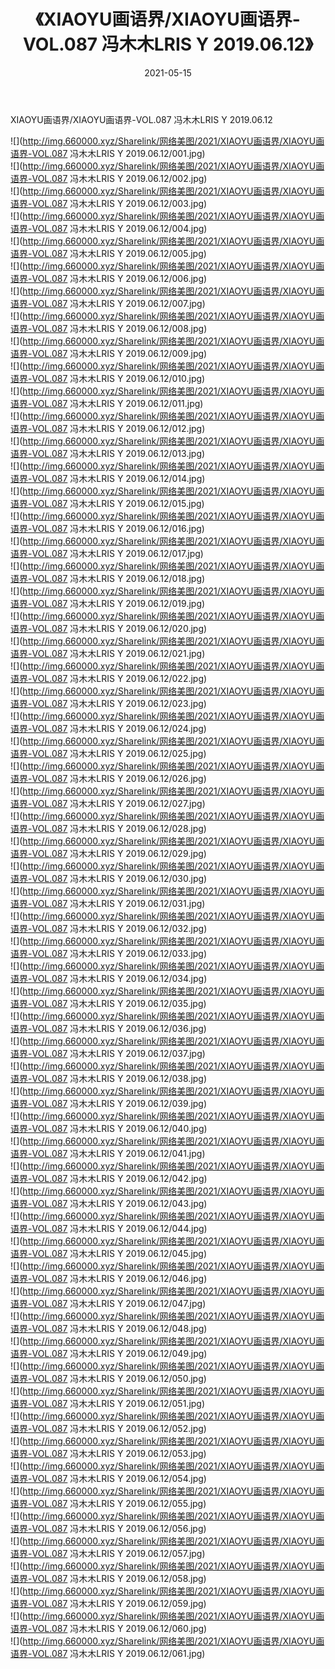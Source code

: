 ﻿---
layout: post
title:  《XIAOYU画语界/XIAOYU画语界-VOL.087 冯木木LRIS Y 2019.06.12》
date:   2021-05-15
img: http://img.660000.xyz/Sharelink/网络美图/2021/XIAOYU画语界/XIAOYU画语界-VOL.087 冯木木LRIS Y 2019.06.12/000.jpg
categories: [美女, 清纯, 唯美]
---

XIAOYU画语界/XIAOYU画语界-VOL.087 冯木木LRIS Y 2019.06.12

 ![](http://img.660000.xyz/Sharelink/网络美图/2021/XIAOYU画语界/XIAOYU画语界-VOL.087 冯木木LRIS Y 2019.06.12/001.jpg) <br>![](http://img.660000.xyz/Sharelink/网络美图/2021/XIAOYU画语界/XIAOYU画语界-VOL.087 冯木木LRIS Y 2019.06.12/002.jpg) <br>![](http://img.660000.xyz/Sharelink/网络美图/2021/XIAOYU画语界/XIAOYU画语界-VOL.087 冯木木LRIS Y 2019.06.12/003.jpg) <br>![](http://img.660000.xyz/Sharelink/网络美图/2021/XIAOYU画语界/XIAOYU画语界-VOL.087 冯木木LRIS Y 2019.06.12/004.jpg) <br>![](http://img.660000.xyz/Sharelink/网络美图/2021/XIAOYU画语界/XIAOYU画语界-VOL.087 冯木木LRIS Y 2019.06.12/005.jpg) <br>![](http://img.660000.xyz/Sharelink/网络美图/2021/XIAOYU画语界/XIAOYU画语界-VOL.087 冯木木LRIS Y 2019.06.12/006.jpg) <br>![](http://img.660000.xyz/Sharelink/网络美图/2021/XIAOYU画语界/XIAOYU画语界-VOL.087 冯木木LRIS Y 2019.06.12/007.jpg) <br>![](http://img.660000.xyz/Sharelink/网络美图/2021/XIAOYU画语界/XIAOYU画语界-VOL.087 冯木木LRIS Y 2019.06.12/008.jpg) <br>![](http://img.660000.xyz/Sharelink/网络美图/2021/XIAOYU画语界/XIAOYU画语界-VOL.087 冯木木LRIS Y 2019.06.12/009.jpg) <br>![](http://img.660000.xyz/Sharelink/网络美图/2021/XIAOYU画语界/XIAOYU画语界-VOL.087 冯木木LRIS Y 2019.06.12/010.jpg) <br>![](http://img.660000.xyz/Sharelink/网络美图/2021/XIAOYU画语界/XIAOYU画语界-VOL.087 冯木木LRIS Y 2019.06.12/011.jpg) <br>![](http://img.660000.xyz/Sharelink/网络美图/2021/XIAOYU画语界/XIAOYU画语界-VOL.087 冯木木LRIS Y 2019.06.12/012.jpg) <br>![](http://img.660000.xyz/Sharelink/网络美图/2021/XIAOYU画语界/XIAOYU画语界-VOL.087 冯木木LRIS Y 2019.06.12/013.jpg) <br>![](http://img.660000.xyz/Sharelink/网络美图/2021/XIAOYU画语界/XIAOYU画语界-VOL.087 冯木木LRIS Y 2019.06.12/014.jpg) <br>![](http://img.660000.xyz/Sharelink/网络美图/2021/XIAOYU画语界/XIAOYU画语界-VOL.087 冯木木LRIS Y 2019.06.12/015.jpg) <br>![](http://img.660000.xyz/Sharelink/网络美图/2021/XIAOYU画语界/XIAOYU画语界-VOL.087 冯木木LRIS Y 2019.06.12/016.jpg) <br>![](http://img.660000.xyz/Sharelink/网络美图/2021/XIAOYU画语界/XIAOYU画语界-VOL.087 冯木木LRIS Y 2019.06.12/017.jpg) <br>![](http://img.660000.xyz/Sharelink/网络美图/2021/XIAOYU画语界/XIAOYU画语界-VOL.087 冯木木LRIS Y 2019.06.12/018.jpg) <br>![](http://img.660000.xyz/Sharelink/网络美图/2021/XIAOYU画语界/XIAOYU画语界-VOL.087 冯木木LRIS Y 2019.06.12/019.jpg) <br>![](http://img.660000.xyz/Sharelink/网络美图/2021/XIAOYU画语界/XIAOYU画语界-VOL.087 冯木木LRIS Y 2019.06.12/020.jpg) <br>![](http://img.660000.xyz/Sharelink/网络美图/2021/XIAOYU画语界/XIAOYU画语界-VOL.087 冯木木LRIS Y 2019.06.12/021.jpg) <br>![](http://img.660000.xyz/Sharelink/网络美图/2021/XIAOYU画语界/XIAOYU画语界-VOL.087 冯木木LRIS Y 2019.06.12/022.jpg) <br>![](http://img.660000.xyz/Sharelink/网络美图/2021/XIAOYU画语界/XIAOYU画语界-VOL.087 冯木木LRIS Y 2019.06.12/023.jpg) <br>![](http://img.660000.xyz/Sharelink/网络美图/2021/XIAOYU画语界/XIAOYU画语界-VOL.087 冯木木LRIS Y 2019.06.12/024.jpg) <br>![](http://img.660000.xyz/Sharelink/网络美图/2021/XIAOYU画语界/XIAOYU画语界-VOL.087 冯木木LRIS Y 2019.06.12/025.jpg) <br>![](http://img.660000.xyz/Sharelink/网络美图/2021/XIAOYU画语界/XIAOYU画语界-VOL.087 冯木木LRIS Y 2019.06.12/026.jpg) <br>![](http://img.660000.xyz/Sharelink/网络美图/2021/XIAOYU画语界/XIAOYU画语界-VOL.087 冯木木LRIS Y 2019.06.12/027.jpg) <br>![](http://img.660000.xyz/Sharelink/网络美图/2021/XIAOYU画语界/XIAOYU画语界-VOL.087 冯木木LRIS Y 2019.06.12/028.jpg) <br>![](http://img.660000.xyz/Sharelink/网络美图/2021/XIAOYU画语界/XIAOYU画语界-VOL.087 冯木木LRIS Y 2019.06.12/029.jpg) <br>![](http://img.660000.xyz/Sharelink/网络美图/2021/XIAOYU画语界/XIAOYU画语界-VOL.087 冯木木LRIS Y 2019.06.12/030.jpg) <br>![](http://img.660000.xyz/Sharelink/网络美图/2021/XIAOYU画语界/XIAOYU画语界-VOL.087 冯木木LRIS Y 2019.06.12/031.jpg) <br>![](http://img.660000.xyz/Sharelink/网络美图/2021/XIAOYU画语界/XIAOYU画语界-VOL.087 冯木木LRIS Y 2019.06.12/032.jpg) <br>![](http://img.660000.xyz/Sharelink/网络美图/2021/XIAOYU画语界/XIAOYU画语界-VOL.087 冯木木LRIS Y 2019.06.12/033.jpg) <br>![](http://img.660000.xyz/Sharelink/网络美图/2021/XIAOYU画语界/XIAOYU画语界-VOL.087 冯木木LRIS Y 2019.06.12/034.jpg) <br>![](http://img.660000.xyz/Sharelink/网络美图/2021/XIAOYU画语界/XIAOYU画语界-VOL.087 冯木木LRIS Y 2019.06.12/035.jpg) <br>![](http://img.660000.xyz/Sharelink/网络美图/2021/XIAOYU画语界/XIAOYU画语界-VOL.087 冯木木LRIS Y 2019.06.12/036.jpg) <br>![](http://img.660000.xyz/Sharelink/网络美图/2021/XIAOYU画语界/XIAOYU画语界-VOL.087 冯木木LRIS Y 2019.06.12/037.jpg) <br>![](http://img.660000.xyz/Sharelink/网络美图/2021/XIAOYU画语界/XIAOYU画语界-VOL.087 冯木木LRIS Y 2019.06.12/038.jpg) <br>![](http://img.660000.xyz/Sharelink/网络美图/2021/XIAOYU画语界/XIAOYU画语界-VOL.087 冯木木LRIS Y 2019.06.12/039.jpg) <br>![](http://img.660000.xyz/Sharelink/网络美图/2021/XIAOYU画语界/XIAOYU画语界-VOL.087 冯木木LRIS Y 2019.06.12/040.jpg) <br>![](http://img.660000.xyz/Sharelink/网络美图/2021/XIAOYU画语界/XIAOYU画语界-VOL.087 冯木木LRIS Y 2019.06.12/041.jpg) <br>![](http://img.660000.xyz/Sharelink/网络美图/2021/XIAOYU画语界/XIAOYU画语界-VOL.087 冯木木LRIS Y 2019.06.12/042.jpg) <br>![](http://img.660000.xyz/Sharelink/网络美图/2021/XIAOYU画语界/XIAOYU画语界-VOL.087 冯木木LRIS Y 2019.06.12/043.jpg) <br>![](http://img.660000.xyz/Sharelink/网络美图/2021/XIAOYU画语界/XIAOYU画语界-VOL.087 冯木木LRIS Y 2019.06.12/044.jpg) <br>![](http://img.660000.xyz/Sharelink/网络美图/2021/XIAOYU画语界/XIAOYU画语界-VOL.087 冯木木LRIS Y 2019.06.12/045.jpg) <br>![](http://img.660000.xyz/Sharelink/网络美图/2021/XIAOYU画语界/XIAOYU画语界-VOL.087 冯木木LRIS Y 2019.06.12/046.jpg) <br>![](http://img.660000.xyz/Sharelink/网络美图/2021/XIAOYU画语界/XIAOYU画语界-VOL.087 冯木木LRIS Y 2019.06.12/047.jpg) <br>![](http://img.660000.xyz/Sharelink/网络美图/2021/XIAOYU画语界/XIAOYU画语界-VOL.087 冯木木LRIS Y 2019.06.12/048.jpg) <br>![](http://img.660000.xyz/Sharelink/网络美图/2021/XIAOYU画语界/XIAOYU画语界-VOL.087 冯木木LRIS Y 2019.06.12/049.jpg) <br>![](http://img.660000.xyz/Sharelink/网络美图/2021/XIAOYU画语界/XIAOYU画语界-VOL.087 冯木木LRIS Y 2019.06.12/050.jpg) <br>![](http://img.660000.xyz/Sharelink/网络美图/2021/XIAOYU画语界/XIAOYU画语界-VOL.087 冯木木LRIS Y 2019.06.12/051.jpg) <br>![](http://img.660000.xyz/Sharelink/网络美图/2021/XIAOYU画语界/XIAOYU画语界-VOL.087 冯木木LRIS Y 2019.06.12/052.jpg) <br>![](http://img.660000.xyz/Sharelink/网络美图/2021/XIAOYU画语界/XIAOYU画语界-VOL.087 冯木木LRIS Y 2019.06.12/053.jpg) <br>![](http://img.660000.xyz/Sharelink/网络美图/2021/XIAOYU画语界/XIAOYU画语界-VOL.087 冯木木LRIS Y 2019.06.12/054.jpg) <br>![](http://img.660000.xyz/Sharelink/网络美图/2021/XIAOYU画语界/XIAOYU画语界-VOL.087 冯木木LRIS Y 2019.06.12/055.jpg) <br>![](http://img.660000.xyz/Sharelink/网络美图/2021/XIAOYU画语界/XIAOYU画语界-VOL.087 冯木木LRIS Y 2019.06.12/056.jpg) <br>![](http://img.660000.xyz/Sharelink/网络美图/2021/XIAOYU画语界/XIAOYU画语界-VOL.087 冯木木LRIS Y 2019.06.12/057.jpg) <br>![](http://img.660000.xyz/Sharelink/网络美图/2021/XIAOYU画语界/XIAOYU画语界-VOL.087 冯木木LRIS Y 2019.06.12/058.jpg) <br>![](http://img.660000.xyz/Sharelink/网络美图/2021/XIAOYU画语界/XIAOYU画语界-VOL.087 冯木木LRIS Y 2019.06.12/059.jpg) <br>![](http://img.660000.xyz/Sharelink/网络美图/2021/XIAOYU画语界/XIAOYU画语界-VOL.087 冯木木LRIS Y 2019.06.12/060.jpg) <br>![](http://img.660000.xyz/Sharelink/网络美图/2021/XIAOYU画语界/XIAOYU画语界-VOL.087 冯木木LRIS Y 2019.06.12/061.jpg) <br>